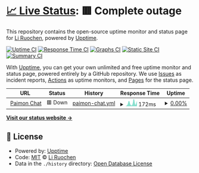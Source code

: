 # [📈 Live Status](https://status.paimon.chat): <!--live status--> **🟥 Complete outage**

This repository contains the open-source uptime monitor and status page for [Li Ruochen](https://lirc572.com), powered by [Upptime](https://github.com/upptime/upptime).

[![Uptime CI](https://github.com/lirc572/Status.Paimon.Chat/workflows/Uptime%20CI/badge.svg)](https://github.com/lirc572/Status.Paimon.Chat/actions?query=workflow%3A%22Uptime+CI%22)
[![Response Time CI](https://github.com/lirc572/Status.Paimon.Chat/workflows/Response%20Time%20CI/badge.svg)](https://github.com/lirc572/Status.Paimon.Chat/actions?query=workflow%3A%22Response+Time+CI%22)
[![Graphs CI](https://github.com/lirc572/Status.Paimon.Chat/workflows/Graphs%20CI/badge.svg)](https://github.com/lirc572/Status.Paimon.Chat/actions?query=workflow%3A%22Graphs+CI%22)
[![Static Site CI](https://github.com/lirc572/Status.Paimon.Chat/workflows/Static%20Site%20CI/badge.svg)](https://github.com/lirc572/Status.Paimon.Chat/actions?query=workflow%3A%22Static+Site+CI%22)
[![Summary CI](https://github.com/lirc572/Status.Paimon.Chat/workflows/Summary%20CI/badge.svg)](https://github.com/lirc572/Status.Paimon.Chat/actions?query=workflow%3A%22Summary+CI%22)

With [Upptime](https://upptime.js.org), you can get your own unlimited and free uptime monitor and status page, powered entirely by a GitHub repository. We use [Issues](https://github.com/lirc572/Status.Paimon.Chat/issues) as incident reports, [Actions](https://github.com/lirc572/Status.Paimon.Chat/actions) as uptime monitors, and [Pages](https://status.paimon.chat) for the status page.

<!--start: status pages-->
<!-- This summary is generated by Upptime (https://github.com/upptime/upptime) -->
<!-- Do not edit this manually, your changes will be overwritten -->
<!-- prettier-ignore -->
| URL | Status | History | Response Time | Uptime |
| --- | ------ | ------- | ------------- | ------ |
| <img alt="" src="https://icons.duckduckgo.com/ip3/paimon.chat.ico" height="13"> [Paimon Chat](https://paimon.chat) | 🟥 Down | [paimon-chat.yml](https://github.com/lirc572/Status.Paimon.Chat/commits/HEAD/history/paimon-chat.yml) | <details><summary><img alt="Response time graph" src="./graphs/paimon-chat/response-time-week.png" height="20"> 172ms</summary><br><a href="https://status.paimon.chat/history/paimon-chat"><img alt="Response time 746" src="https://img.shields.io/endpoint?url=https%3A%2F%2Fraw.githubusercontent.com%2Flirc572%2FStatus.Paimon.Chat%2FHEAD%2Fapi%2Fpaimon-chat%2Fresponse-time.json"></a><br><a href="https://status.paimon.chat/history/paimon-chat"><img alt="24-hour response time 276" src="https://img.shields.io/endpoint?url=https%3A%2F%2Fraw.githubusercontent.com%2Flirc572%2FStatus.Paimon.Chat%2FHEAD%2Fapi%2Fpaimon-chat%2Fresponse-time-day.json"></a><br><a href="https://status.paimon.chat/history/paimon-chat"><img alt="7-day response time 172" src="https://img.shields.io/endpoint?url=https%3A%2F%2Fraw.githubusercontent.com%2Flirc572%2FStatus.Paimon.Chat%2FHEAD%2Fapi%2Fpaimon-chat%2Fresponse-time-week.json"></a><br><a href="https://status.paimon.chat/history/paimon-chat"><img alt="30-day response time 388" src="https://img.shields.io/endpoint?url=https%3A%2F%2Fraw.githubusercontent.com%2Flirc572%2FStatus.Paimon.Chat%2FHEAD%2Fapi%2Fpaimon-chat%2Fresponse-time-month.json"></a><br><a href="https://status.paimon.chat/history/paimon-chat"><img alt="1-year response time 746" src="https://img.shields.io/endpoint?url=https%3A%2F%2Fraw.githubusercontent.com%2Flirc572%2FStatus.Paimon.Chat%2FHEAD%2Fapi%2Fpaimon-chat%2Fresponse-time-year.json"></a></details> | <details><summary><a href="https://status.paimon.chat/history/paimon-chat">0.00%</a></summary><a href="https://status.paimon.chat/history/paimon-chat"><img alt="All-time uptime 68.54%" src="https://img.shields.io/endpoint?url=https%3A%2F%2Fraw.githubusercontent.com%2Flirc572%2FStatus.Paimon.Chat%2FHEAD%2Fapi%2Fpaimon-chat%2Fuptime.json"></a><br><a href="https://status.paimon.chat/history/paimon-chat"><img alt="24-hour uptime 0.00%" src="https://img.shields.io/endpoint?url=https%3A%2F%2Fraw.githubusercontent.com%2Flirc572%2FStatus.Paimon.Chat%2FHEAD%2Fapi%2Fpaimon-chat%2Fuptime-day.json"></a><br><a href="https://status.paimon.chat/history/paimon-chat"><img alt="7-day uptime 0.00%" src="https://img.shields.io/endpoint?url=https%3A%2F%2Fraw.githubusercontent.com%2Flirc572%2FStatus.Paimon.Chat%2FHEAD%2Fapi%2Fpaimon-chat%2Fuptime-week.json"></a><br><a href="https://status.paimon.chat/history/paimon-chat"><img alt="30-day uptime 47.65%" src="https://img.shields.io/endpoint?url=https%3A%2F%2Fraw.githubusercontent.com%2Flirc572%2FStatus.Paimon.Chat%2FHEAD%2Fapi%2Fpaimon-chat%2Fuptime-month.json"></a><br><a href="https://status.paimon.chat/history/paimon-chat"><img alt="1-year uptime 68.54%" src="https://img.shields.io/endpoint?url=https%3A%2F%2Fraw.githubusercontent.com%2Flirc572%2FStatus.Paimon.Chat%2FHEAD%2Fapi%2Fpaimon-chat%2Fuptime-year.json"></a></details>

<!--end: status pages-->

[**Visit our status website →**](https://status.paimon.chat)

## 📄 License

- Powered by: [Upptime](https://github.com/upptime/upptime)
- Code: [MIT](./LICENSE) © [Li Ruochen](https://lirc572.com)
- Data in the `./history` directory: [Open Database License](https://opendatacommons.org/licenses/odbl/1-0/)
